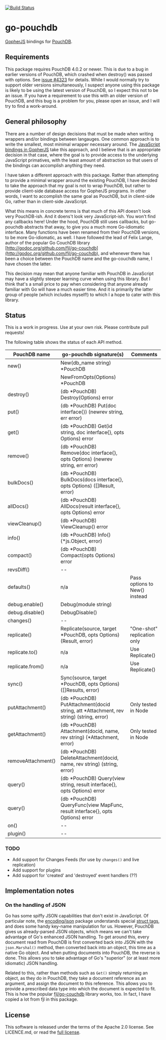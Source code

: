 [![Build Status](https://travis-ci.org/flimzy/go-pouchdb.svg?branch=master)](https://travis-ci.org/flimzy/go-pouchdb)

# go-pouchdb

[GopherJS](http://www.gopherjs.org/) bindings for [PouchDB](http://pouchdb.com/).

## Requirements

This package requires PouchDB 4.0.2 or newer. This is due to a bug in earlier versions of PouchDB, which crashed when destroy() was passed with options. See [issue #4323](https://github.com/pouchdb/pouchdb/issues/4323) for details.  While I would normally try to support older versions simultaneously, I suspect anyone using this package is likely to be using the latest version of PouchDB, so I expect this not to be an issue.  If you have a requirement to use this with an older version of PouchDB, and this bug is a problem for you, please open an issue, and I will try to find a work-around.

## General philosophy

There are a number of design decisions that must be made when writing wrappers and/or bindings between langauges.  One common approach is to write the smallest, most minimal wrapper necessary around. The [JavaScript bindings in GopherJS](https://github.com/gopherjs/gopherjs/blob/master/js/js.go) take this approach, and I believe that is an appropriate decision in that case, where the goal is to provide access to the underlying JavaScript primatives, with the least amount of abstraction so that users of the bindings can accomplish anything they need.

I have taken a different approach with this package.  Rather than attempting to provide a minimal wrapper around the existing PouchDB, I have decided to take the approach that my goal is not to wrap PouchDB, but rather to provide client-side database access for GopherJS programs. In other words, I want to accomplish the same goal as PouchDB, but in client-side Go, rather than in client-side JavaScript.

What this means in concrete terms is that much of this API doesn't look very PouchDB-ish. And it doens't look very JavaScript-ish.  You won't find any callbacks here! Under the hood, PouchDB still uses callbacks, but go-pouchdb abstracts that away, to give you a much more Go-idiomatic interface. Many functions have been renamed from their PouchDB versions, to be more Go-idiomatic, as well. I have followed the lead of Felix Lange, author of the popular Go CouchDB library [http://godoc.org/github.com/fjl/go-couchdb](http://godoc.org/github.com/fjl/go-couchdb), and whenever there has been a choice between the PouchDB name and the go-couchdb name, I have chosen the latter.

This decision may mean that anyone familiar with PouchDB in JavaScript may have a slightly steeper learning curve when using this library. But I think that's a small price to pay when considering that anyone already familiar with Go will have a much easier time. And it is primarily the latter group of people (which includes myself!) to which I a hope to cater with this library.

## Status

This is a work in progress. Use at your own risk. Please contribute pull requests!

The following table shows the status of each API method.

| PouchDB name       | go-pouchdb signature(s)                                                                  | Comments
|--------------------|------------------------------------------------------------------------------------------|-----------
| new()              | New(db_name string) *PouchDB                                                             |
|                    | NewFromOpts(Options) *PouchDB                                                            |
| destroy()          | (db \*PouchDB) Destroy(Options) error                                                    |
| put()              | (db \*PouchDB) Put(doc interface{}) (newrev string, err error)                           |
| get()              | (db \*PouchDB) Get(id string, doc interface{}, opts Options) error                       |
| remove()           | (db \*PouchDB) Remove(doc interface{}, opts Options) (newrev string, err error)          |
| bulkDocs()         | (db \*PouchDB) BulkDocs(docs interface{}, opts Options) ([]Result, error)                |
| allDocs()          | (db \*PouchDB) AllDocs(result interface{}, opts Options) error                           |
| viewCleanup()      | (db \*PouchDB) ViewCleanup() error                                                       |
| info()             | (db \*PouchDB) Info() (\*js.Object, error)                                               |
| compact()          | (db \*PouchDB) Compact(opts Options) error                                               |
| revsDiff()         | --                                                                                       |
| defaults()         | n/a                                                                                      | Pass options to New() instead
| debug.enable()     | Debug(module string)                                                                     |
| debug.disable()    | DebugDisable()                                                                           |
| changes()          | --                                                                                       |
| replicate()        | Replicate(source, target *PouchDB, opts Options) (Result, error)                         | "One-shot" replication only
| replicate.to()     | n/a                                                                                      | Use Replicate()
| replicate.from()   | n/a                                                                                      | Use Replicate()
| sync()             | Sync(source, target *PouchDB, opts Options) ([]Results, error)                           |
| putAttachment()    | (db \*PouchDB) PutAttachment(docid string, att \*Attachment, rev string) (string, error) | Only tested in Node
| getAttachment()    | (db \*PouchDB) Attachment(docid, name, rev string) (\*Attachment, error)                 | Only tested in Node
| removeAttachment() | (db \*PouchDB) DeleteAttachment(docid, name, rev string) (string, error)                 |
| query()            | (db \*PouchDB) Query(view string, result interface{}, opts Options) error                |
| query()            | (db \*PouchDB) QueryFunc(view MapFunc, result interface{}, opts Options) error           |
| on()               | --                                                                                       |
| plugin()           | --                                                                                       |

### TODO

- Add support for Changes Feeds (for use by `changes()` and live replication)
- Add support for plugins
- Add support for 'created' and 'destroyed' event handlers (??)

## Implementation notes

### On the handling of JSON

Go has some spiffy JSON capabilities that don't exist in JavaScript. Of particular note, the [encoding/json](http://golang.org/pkg/encoding/json/) package understands special [struct tags](http://stackoverflow.com/q/10858787/13860), and does some handy key-name manipulation for us. However, PouchDB gives us already-parsed JSON objects, which means we can't take advantage of Go's enhanced JSON handling.  To get around this, every document read from PouchDB is first converted back into JSON with the `json.Marshal()` method, then converted back into an object, this time as a native Go object. And when putting documents into PouchDB, the reverse is done. This allows you to take advantage of Go's "superior" (or at least more idiomatic) JSON handling.

Related to this, rather than methods such as `Get()` simply returning an object, as they do in PouchDB, they take a document reference as an argument, and assign the document to this reference. This allows you to provide a prescribed data type into which the document is expected to fit. This is how the popular [fjl/go-couchdb](https://github.com/fjl/go-couchdb) library works, too. In fact, I have copied a lot from fjl in this package.

## License

This software is released under the terms of the Apache 2.0 license. See LICENCE.md, or read the [full license](http://www.apache.org/licenses/LICENSE-2.0).
